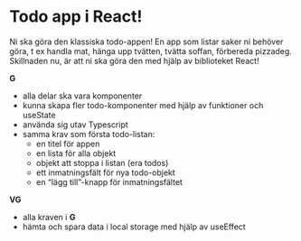 # Todo app i React!

Ni ska göra den klassiska todo-appen! En app som listar saker ni behöver göra, t ex handla mat, hänga upp tvätten, tvätta soffan, förbereda pizzadeg.
Skillnaden nu, är att ni ska göra den med hjälp av biblioteket React!

**G**
* alla delar ska vara komponenter
* kunna skapa fler todo-komponenter med hjälp av funktioner och useState
* använda sig utav Typescript
* samma krav som första todo-listan:
  * en titel för appen
  * en lista för alla objekt
  * objekt att stoppa i listan (era todos)
  * ett inmatningsfält för nya todo-objekt
  * en “lägg till”-knapp för inmatningsfältet

**VG**
* alla kraven i **G**
* hämta och spara data i local storage med hjälp av useEffect

